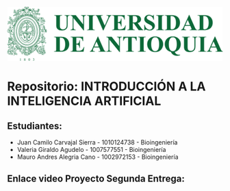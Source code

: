 ![Logo UdeA](resources/logo.png)

# Repositorio: INTRODUCCIÓN A LA INTELIGENCIA ARTIFICIAL

## Estudiantes:

- Juan Camilo Carvajal Sierra - 1010124738 - Bioingeniería
- Valeria Giraldo Agudelo - 1007577551 - Bioingeniería
- Mauro Andres Alegria Cano - 1002972153 - Bioingeniería

Enlace video Proyecto Segunda Entrega:
- 